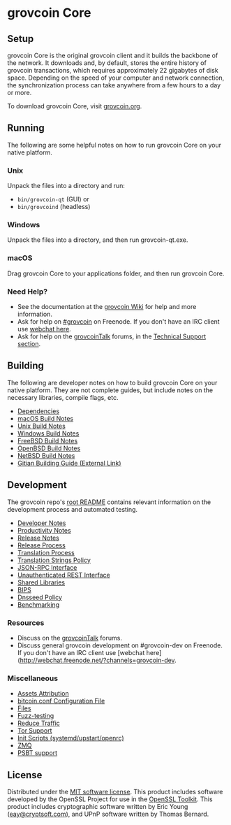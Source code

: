 grovcoin Core
=============

Setup
---------------------
grovcoin Core is the original grovcoin client and it builds the backbone of the network. It downloads and, by default, stores the entire history of grovcoin transactions, which requires approximately 22 gigabytes of disk space. Depending on the speed of your computer and network connection, the synchronization process can take anywhere from a few hours to a day or more.

To download grovcoin Core, visit [grovcoin.org](https://grovcoin.org/).

Running
---------------------
The following are some helpful notes on how to run grovcoin Core on your native platform.

### Unix

Unpack the files into a directory and run:

- `bin/grovcoin-qt` (GUI) or
- `bin/grovcoind` (headless)

### Windows

Unpack the files into a directory, and then run grovcoin-qt.exe.

### macOS

Drag grovcoin Core to your applications folder, and then run grovcoin Core.

### Need Help?

* See the documentation at the [grovcoin Wiki](https://grovcoin.info/)
for help and more information.
* Ask for help on [#grovcoin](http://webchat.freenode.net?channels=grovcoin) on Freenode. If you don't have an IRC client use [webchat here](http://webchat.freenode.net?channels=grovcoin).
* Ask for help on the [grovcoinTalk](https://grovcointalk.io/) forums, in the [Technical Support section](https://grovcointalk.io/c/technical-support).

Building
---------------------
The following are developer notes on how to build grovcoin Core on your native platform. They are not complete guides, but include notes on the necessary libraries, compile flags, etc.

- [Dependencies](dependencies.md)
- [macOS Build Notes](build-osx.md)
- [Unix Build Notes](build-unix.md)
- [Windows Build Notes](build-windows.md)
- [FreeBSD Build Notes](build-freebsd.md)
- [OpenBSD Build Notes](build-openbsd.md)
- [NetBSD Build Notes](build-netbsd.md)
- [Gitian Building Guide (External Link)](https://github.com/bitcoin-core/docs/blob/master/gitian-building.md)

Development
---------------------
The grovcoin repo's [root README](/README.md) contains relevant information on the development process and automated testing.

- [Developer Notes](developer-notes.md)
- [Productivity Notes](productivity.md)
- [Release Notes](release-notes.md)
- [Release Process](release-process.md)
- [Translation Process](translation_process.md)
- [Translation Strings Policy](translation_strings_policy.md)
- [JSON-RPC Interface](JSON-RPC-interface.md)
- [Unauthenticated REST Interface](REST-interface.md)
- [Shared Libraries](shared-libraries.md)
- [BIPS](bips.md)
- [Dnsseed Policy](dnsseed-policy.md)
- [Benchmarking](benchmarking.md)

### Resources
* Discuss on the [grovcoinTalk](https://grovcointalk.io/) forums.
* Discuss general grovcoin development on #grovcoin-dev on Freenode. If you don't have an IRC client use [webchat here](http://webchat.freenode.net/?channels=grovcoin-dev.

### Miscellaneous
- [Assets Attribution](assets-attribution.md)
- [bitcoin.conf Configuration File](bitcoin-conf.md)
- [Files](files.md)
- [Fuzz-testing](fuzzing.md)
- [Reduce Traffic](reduce-traffic.md)
- [Tor Support](tor.md)
- [Init Scripts (systemd/upstart/openrc)](init.md)
- [ZMQ](zmq.md)
- [PSBT support](psbt.md)

License
---------------------
Distributed under the [MIT software license](/COPYING).
This product includes software developed by the OpenSSL Project for use in the [OpenSSL Toolkit](https://www.openssl.org/). This product includes
cryptographic software written by Eric Young ([eay@cryptsoft.com](mailto:eay@cryptsoft.com)), and UPnP software written by Thomas Bernard.
